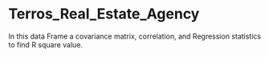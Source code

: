 # Terros_Real_Estate_Agency
In this data Frame a covariance matrix, correlation, and Regression statistics to find R square value.
